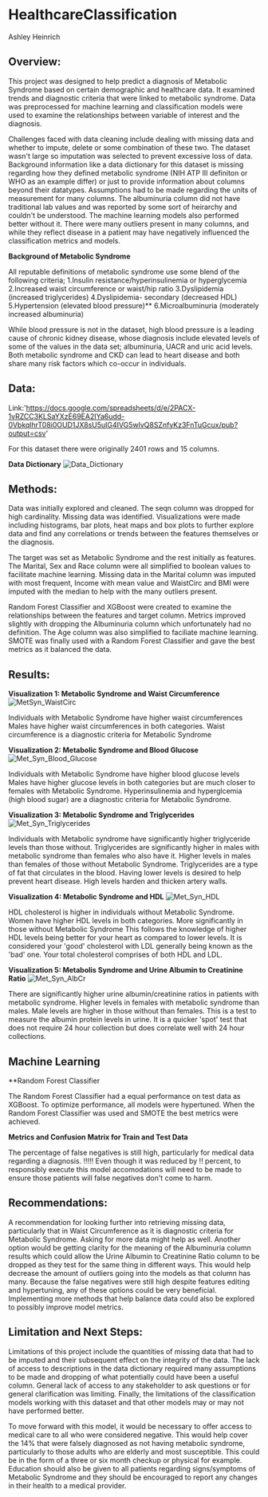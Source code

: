 # HealthcareClassification

 Ashley Heinrich

## Overview:

This project was designed to help predict a diagnosis of Metabolic Syndrome based on certain demographic and healthcare data. It examined trends and diagnostic criteria that were linked to metabolic syndrome. Data was preprocessed for machine learning and classification models were used to examine the relationships between variable of interest and the diagnosis. 

Challenges faced with data cleaning include dealing with missing data and whether to impute, delete or some combination of these two. The dataset wasn't large so imputation was selected to prevent excessive loss of data. Background information like a data dictionary for this dataset is missing regarding how they defined metabolic syndrome (NIH ATP III definiton or WHO as an example differ) or just to provide information about columns beyond their datatypes. Assumptions had to be made regarding the units of measurement for many columns. The albuminuria column did not have traditional lab values and was reported by some sort of heirarchy and couldn't be understood. The machine learning models also performed better without it. There were many outliers present in many columns, and while they reflect disease in a patient may have negatively influenced the classification metrics and models. 

**Background of Metabolic Syndrome**

All reputable definitions of metabolic syndrome use some blend of the following criteria; 
1.Insulin resistance/hyperinsulinemia or hyperglycemia
2.Increased waist circumference or waist/hip ratio
3.Dyslipidemia (increased triglycerides)
4.Dyslipidemia- secondary (decreased HDL)
5.Hypertension (elevated blood pressure)**
6.Microalbuminuria (moderately increased albuminuria)

While blood pressure is not in the dataset, high blood pressure is a leading cause of chronic kidney disease, whose diagnosis include elevated levels of some of the values in the data set; albuminuria, UACR and uric acid levels. Both metabolic syndrome and CKD can lead to heart disease and both share many risk factors which co-occur in individuals.

## Data:

Link:'https://docs.google.com/spreadsheets/d/e/2PACX-1vRZCC3KLSaYXzE69EA2IYa6udd-0VbkqlhrT08i0OUD1JX8sU5uIG4IVG5wlvQ8SZnfyKz3FnTuGcux/pub?output=csv'

For this dataset there were originally 2401 rows and 15 columns. 

**Data Dictionary**
![Data_Dictionary](Images/Data_Dictionary.png)

## Methods:

Data was initially explored and cleaned. The seqn column was dropped for high cardinality. Missing data was identified. Visualizations were made including histograms, bar plots, heat maps and box plots to further explore data and find any correlations or trends between the features themselves or the diagnosis. 

The target was set as Metabolic Syndrome and the rest initially as features. The Marital, Sex and Race column were all simplified to boolean values to facilitate machine learning. Missing data in the Marital column was imputed with most frequent, Income with mean value and WaistCirc and BMI were imputed with the median to help with the many outliers present. 

Random Forest Classifier and XGBoost were created to examine the relationships between the features and target column. Metrics improved slightly with dropping the Albuminuria column which unfortunately had no definition. The Age column was also simplified to faciliate machine learning. SMOTE was finally used with a Random Forest Classifier and gave the best metrics as it balanced the data.  

## Results: 

**Visualization 1: Metabolic Syndrome and Waist Circumference**
![MetSyn_WaistCirc](Images/MetSyn_WaistCirc.png)

Individuals with Metabolic Syndrome have higher waist circumferences
Males have higher waist circumferences in both categories.
Waist circumference is a diagnostic criteria for Metabolic Syndrome

**Visualization 2: Metabolic Syndrome and Blood Glucose**
![Met_Syn_Blood_Glucose](Images/Met_Syn_Blood_Glucose.png)

Individuals with Metabolic Syndrome have higher blood glucose levels
Males have higher glucose levels in both categories but are much closer to females with Metabolic Syndrome.
Hyperinsulinemia and hyperglcemia (high blood sugar) are a diagnostic criteria for Metabolic Syndrome.

**Visualization 3: Metabolic Syndrome and Triglycerides**
![Met_Syn_Triglycerides](Images/Met_Syn_Triglycerides.png)

Individuals with Metabolic syndrome have significantly higher triglyceride levels than those without.
Triglycerides are significantly higher in males with metabolic syndrome than females who also have it.
Higher levels in males than females of those without Metabolic Syndrome.
Triglycerides are a type of fat that circulates in the blood. Having lower levels is desired to help prevent heart disease. High levels harden and thicken artery walls.

**Visualization 4: Metabolic Syndrome and HDL**
![Met_Syn_HDL](Images/Met_Syn_HDL.png)

HDL cholesterol is higher in individuals without Metabolic Syndrome.
Women have higher HDL levels in both categories. More significantly in those without Metabolic Syndrome
This follows the knowledge of higher HDL levels being better for your heart as compared to lower levels. It is considered your 'good' cholesterol with LDL generally being known as the 'bad' one. Your total cholesterol comprises of both HDL and LDL.

**Visualization 5: Metabolis Syndrome and Urine Albumin to Creatinine Ratio** 
![Met_Syn_AlbCr](Images/Met_Syn_AlbCr.png)

There are significantly higher urine albumin/creatinine ratios in patients with metabolic syndrome.
Higher levels in females with metabolic syndrome than males.
Male levels are higher in those without than females.
This is a test to measure the albumin protein levels in urine. It is a quicker 'spot' test that does not require 24 hour collection but does correlate well with 24 hour collections.

## Machine Learning

**Random Forest Classifier

The Random Forest Classifier had a equal performance on test data as XGBoost. To optimize performance, all models were hypertuned. When the Random Forest Classifier was used and SMOTE the best metrics were achieved. 

**Metrics and Confusion Matrix for Train and Test Data**



The percentage of false negatives is still high, particularly for medical data regarding a diagnosis. !!!!! Even though it was reduced by !! percent, to responsibly execute this model accomodations will need to be made to ensure those patients will false negatives don't come to harm. 


## Recommendations:

A recommendation for looking further into retrieving missing data, particularly that in Waist Circumference as it is diagnostic criteria for Metabolic Syndrome. Asking for more data might help as well. Another option would be getting clarity for the meaning of the Albuminuria column results which could allow the Urine Albumin to Creatinine Ratio column to be dropped as they test for the same thing in different ways. This would help decrease the amount of outliers going into the models as that column has many. Because the false negatives were still high despite features editing and hypertuning, any of these options could be very beneficial. Implementing more methods that help balance data could also be explored to possibly improve model metrics. 


## Limitation and Next Steps: 

Limitations of this project include the quantities of missing data that had to be imputed and their subsequent effect on the integrity of the data. The lack of access to descriptions in the data dictionary required many assumptions to be made and dropping of what potentially could have been a useful column. General lack of access to any stakeholder to ask questions or for general clarification was limiting. Finally, the limitations of the classification models working with this dataset and that other models may or may not have performed better. 

To move forward with this model, it would be necessary to offer access to medical care to all who were considered negative. This would help cover the 14% that were falsely diagnosed as not having metabolic syndrome, particularly to those adults who are elderly and most susceptible. This could be in the form of a three or six month checkup or physical for example. Education should also be given to all patients regarding signs/symptoms of Metabolic Syndrome and they should be encouraged to report any changes in their health to a medical provider. 